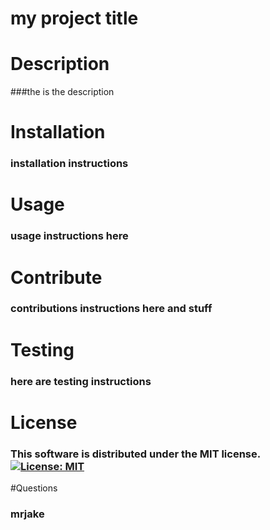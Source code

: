 
  # my project title
  

  # Description
  ###the is the description
  

  # Installation
  ### installation instructions 
  

  # Usage
  ### usage instructions here 
  

  # Contribute
  ### contributions instructions here and stuff 
  

  # Testing
  ### here are testing instructions 


  # License
  ### This software is distributed under the MIT license. [![License: MIT](https://img.shields.io/badge/License-MIT-yellow.svg)](https://opensource.org/licenses/MIT)
  

  #Questions
  ### mrjake
  